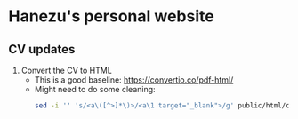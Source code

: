 # Hanezu's personal website


## CV updates

1. Convert the CV to HTML
    * This is a good baseline: https://convertio.co/pdf-html/
    * Might need to do some cleaning:
        ```bash
        sed -i '' 's/<a\([^>]*\)>/<a\1 target="_blank">/g' public/html/cv.html
        ```